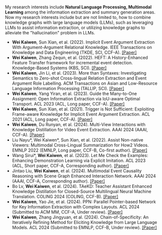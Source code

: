 My research interests include **Natural Language Processing, Multimodal Learning** among the information extraction and summary generation areas. Now my research interests include but are not limited to, how to combine knowledge graphs with large language models (LLMs), such as leveraging  LLMs to assist information extraction, or utilizing knowledge graphs to alleviate the "hallucination" problem in LLMs.

- **Wei Kaiwen**, Sun Xian, et al. (2022). Implicit Event Argument Extraction With Argument-Argument Relational Knowledge. IEEE Transactions on Knowledge and Data Engineering (TKDE, SCI, CCF-A). [[Paper]](https://link-to-tkde-article-2022)
- **Wei Kaiwen**, Zhang Zequn, et al. (2022). HEFT: A History-Enhanced Feature Transfer framework for incremental event detection. Knowledge-Based Systems (KBS, SCI). [[Paper]](https://link-to-kbs-article-2022)
- **Wei Kaiwen**, Jin Li, et al. (2023). More than Syntaxes: Investigating Semantics to Zero-shot Cross-lingual Relation Extraction and Event Argument Role Labelling. ACM Transactions on Asian and Low-Resource Language Information Processing (TALLIP, SCI). [[Paper]](https://link-to-tallip-article-2023)
- **Wei Kaiwen**, Yang Yiran, et al. (2023). Guide the Many-to-One Assignment: Open Information Extraction via IoU-aware Optimal Transport. ACL 2023 (ACL, Long paper, CCF-A). [[Paper]](https://link-to-acl-article-2023)
- **Wei Kaiwen**, Sun Xian, et al. (2021). Trigger is Not Sufficient: Exploiting Frame-aware Knowledge for Implicit Event Argument Extraction. ACL 2021 (ACL, Long paper, CCF-A). [[Paper]](https://link-to-acl-article-2021)
- **Wei Kaiwen**, Du Runyan, et al. (2024). Multi-View Interactions with Knowledge Distillation for Video Event Extraction. AAAI 2024 (AAAI, CCF-A). [[Paper]](https://link-to-aaai-article-2024)
- Liu Nayu*, Wei Kaiwen*, Sun Xian, et al. (2022). Assist Non-native Viewers: Multimodal Cross-Lingual Summarization for How2 Videos. EMNLP 2022 (EMNLP, Long paper, CCF-B, Co-first author). [[Paper]](https://link-to-emnlp-article-2022)
- Wang Sirui*, **Wei Kaiwen**, et al. (2023). Let Me Check the Examples: Enhancing Demonstration Learning via Explicit Imitation. ACL 2023 (ACL, Short paper, CCF-A, Corresponding author). [[Paper]](https://link-to-acl-article-2023)
- Jintao Liu, **Wei Kaiwen**, et al. (2024). Multimodal Event Causality Reasoning with Scene Graph Enhanced Interaction Network. AAAI 2024 (AAAI, CCF-A, Corresponding author). [[Paper]](https://link-to-aaai-article-2024)
- Bo Lv, **Wei Kaiwen**, et al. (2024). TAeKD: Teacher Assistant Enhanced Knowledge Distillation for Closed-Source Multilingual Neural Machine Translation. COLING 2024 (COLING, CCF-B). [[Paper]](https://link-to-coling-article-2024)
- **Wei Kaiwen**, Yao Jie, et al. (2024). PPN: Parallel Pointer-based Network for Key Information Extraction with Complex Layouts. ACL 2024 (Submitted to ACM MM, CCF-A, Under review). [[Paper]](https://link-to-acl-article-2024-under-review)
- **Wei Kaiwen**, Zhang Jingyuan, et al. (2024). Chain-of-Specificity: An Iteratively Refining Method for Eliciting Knowledge from Large Language Models. ACL 2024 (Submitted to EMNLP, CCF-B, Under review). [[Paper]](https://link-to-acl-article-2024-under-review)


